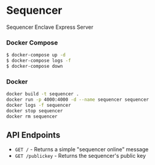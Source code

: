 # Sequencer

Sequencer Enclave Express Server

### Docker Compose

```bash
$ docker-compose up -d
$ docker-compose logs -f
$ docker-compose down
```

### Docker

```bash
docker build -t sequencer .
docker run -p 4000:4000 -d --name sequencer sequencer
docker logs -f sequencer
docker stop sequencer
docker rm sequencer
```

## API Endpoints

- `GET /` - Returns a simple "sequencer online" message
- `GET /publickey` - Returns the sequencer's public key